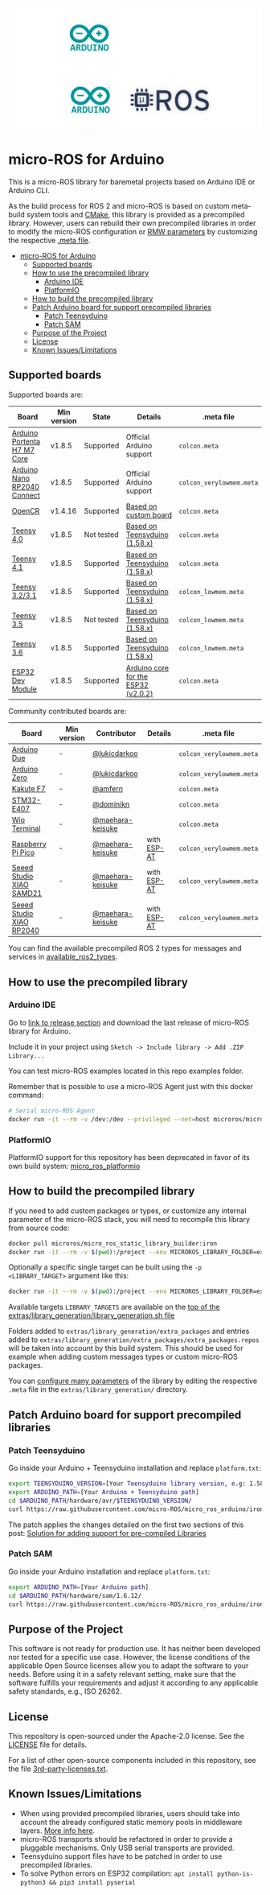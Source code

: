 ![banner](.images/banner-dark-theme.png#gh-dark-mode-only)
![banner](.images/banner-light-theme.png#gh-light-mode-only)

# micro-ROS for Arduino

This is a micro-ROS library for baremetal projects based on Arduino IDE or Arduino CLI.

As the build process for ROS 2 and micro-ROS is based on custom meta-build system tools and [CMake](https://cmake.org/), this library is provided as a precompiled library. However, users can rebuild their own precompiled libraries in order to modify the micro-ROS configuration or [RMW parameters](https://micro.ros.org/docs/tutorials/advanced/microxrcedds_rmw_configuration/) by customizing the respective [.meta file](https://github.com/micro-ROS/micro_ros_arduino/tree/iron/extras/library_generation).

- [micro-ROS for Arduino](#micro-ros-for-arduino)
  - [Supported boards](#supported-boards)
  - [How to use the precompiled library](#how-to-use-the-precompiled-library)
    - [Arduino IDE](#arduino-ide)
    - [PlatformIO](#platformio)
  - [How to build the precompiled library](#how-to-build-the-precompiled-library)
  - [Patch Arduino board for support precompiled libraries](#patch-arduino-board-for-support-precompiled-libraries)
    - [Patch Teensyduino](#patch-teensyduino)
    - [Patch SAM](#patch-sam)
  - [Purpose of the Project](#purpose-of-the-project)
  - [License](#license)
  - [Known Issues/Limitations](#known-issueslimitations)

## Supported boards

Supported boards are:

| Board                                                                                                       | Min version | State      | Details                                                                                              | .meta file               |
| ----------------------------------------------------------------------------------------------------------- | ----------- | ---------- | ---------------------------------------------------------------------------------------------------- | ------------------------ |
| [Arduino Portenta H7 M7 Core](https://store.arduino.cc/portenta-h7)                                         | v1.8.5      | Supported  | Official Arduino support                                                                             | `colcon.meta`            |
| [Arduino Nano RP2040 Connect](https://docs.arduino.cc/hardware/nano-rp2040-connect)                         | v1.8.5      | Supported  | Official Arduino support                                                                             | `colcon_verylowmem.meta` |
| [OpenCR](https://emanual.robotis.com/docs/en/parts/controller/opencr10/)                                    | v1.4.16     | Supported  | [Based on custom board](https://emanual.robotis.com/docs/en/parts/controller/opencr10/#arduino-ide)  | `colcon.meta`            |
| [Teensy 4.0](https://www.pjrc.com/store/teensy40.html)                                                      | v1.8.5      | Not tested | [Based on Teensyduino (1.58.x)](https://www.pjrc.com/arduino-ide-2-0-0-teensy-support/)                       | `colcon.meta`            |
| [Teensy 4.1](https://www.pjrc.com/store/teensy41.html)                                                      | v1.8.5      | Supported  | [Based on Teensyduino (1.58.x)](https://www.pjrc.com/arduino-ide-2-0-0-teensy-support/)                       | `colcon.meta`            |
| [Teensy 3.2/3.1](https://www.pjrc.com/store/teensy32.html)                                                  | v1.8.5      | Supported  | [Based on Teensyduino (1.58.x)](https://www.pjrc.com/arduino-ide-2-0-0-teensy-support/)                       | `colcon_lowmem.meta`     |
| [Teensy 3.5](https://www.pjrc.com/store/teensy35.html)                                                      | v1.8.5      | Not tested | [Based on Teensyduino (1.58.x)](https://www.pjrc.com/arduino-ide-2-0-0-teensy-support/)                       | `colcon_lowmem.meta`     |
| [Teensy 3.6](https://www.pjrc.com/store/teensy36.html)                                                      | v1.8.5      | Supported  | [Based on Teensyduino (1.58.x)](https://www.pjrc.com/arduino-ide-2-0-0-teensy-support/)                       | `colcon_lowmem.meta`     |
| [ESP32 Dev Module](https://docs.espressif.com/projects/arduino-esp32/en/latest/boards/ESP32-DevKitC-1.html) | v1.8.5      | Supported  | [Arduino core for the ESP32 (v2.0.2)](https://github.com/espressif/arduino-esp32/releases/tag/2.0.2) | `colcon.meta`            |

Community contributed boards are:

| Board                                                                                    | Min version | Contributor                                            | Details                                                                   | .meta file               |
| ---------------------------------------------------------------------------------------- | ----------- | ------------------------------------------------------ | ------------------------------------------------------------------------- | ------------------------ |
| [Arduino Due](https://store.arduino.cc/arduino-due)                                      | -           | [@lukicdarkoo](https://github.com/lukicdarkoo)         |                                                                           | `colcon_verylowmem.meta` |
| [Arduino Zero](https://store.arduino.cc/arduino-zero)                                    | -           | [@lukicdarkoo](https://github.com/lukicdarkoo)         |                                                                           | `colcon_verylowmem.meta` |
| [Kakute F7](http://www.holybro.com/product/kakute-f7-aio-v1-5/)                          | -           | [@amfern](https://github.com/amfern)                   |                                                                           | `colcon.meta`            |
| [STM32-E407](https://www.olimex.com/Products/ARM/ST/STM32-E407/resources/STM32-E407.pdf) | -           | [@dominikn](https://github.com/dominikn)               |                                                                           | `colcon.meta`            |
| [Wio Terminal](https://wiki.seeedstudio.com/Wio-Terminal-Getting-Started/)               | -           | [@maehara-keisuke](https://github.com/maehara-keisuke) |                                                                           | `colcon.meta`            |
| [Raspberry Pi Pico](https://www.raspberrypi.com/documentation/microcontrollers/)         | -           | [@maehara-keisuke](https://github.com/maehara-keisuke) | with [ESP-AT](https://www.espressif.com/en/products/sdks/esp-at/overview) | `colcon_verylowmem.meta` |
| [Seeed Studio XIAO SAMD21](https://wiki.seeedstudio.com/Seeeduino-XIAO/)                 | -           | [@maehara-keisuke](https://github.com/maehara-keisuke) | with [ESP-AT](https://www.espressif.com/en/products/sdks/esp-at/overview) | `colcon_verylowmem.meta` |
| [Seeed Studio XIAO RP2040](https://wiki.seeedstudio.com/XIAO-RP2040/)                    | -           | [@maehara-keisuke](https://github.com/maehara-keisuke) | with [ESP-AT](https://www.espressif.com/en/products/sdks/esp-at/overview) | `colcon_verylowmem.meta` |

You can find the available precompiled ROS 2 types for messages and services in [available_ros2_types](available_ros2_types).

## How to use the precompiled library

### Arduino IDE

Go to [link to release section](https://github.com/micro-ROS/micro_ros_arduino/releases) and download the last release of micro-ROS library for Arduino.

Include it in your project using `Sketch -> Include library -> Add .ZIP Library...`

You can test micro-ROS examples located in this repo examples folder.

Remember that is possible to use a micro-ROS Agent just with this docker command:

```bash
# Serial micro-ROS Agent
docker run -it --rm -v /dev:/dev --privileged --net=host microros/micro-ros-agent:iron serial --dev [YOUR BOARD PORT] -v6
```
### PlatformIO

PlatformIO support for this repository has been deprecated in favor of its own build system: [micro_ros_platformio](https://github.com/micro-ROS/micro_ros_platformio)

## How to build the precompiled library

If you need to add custom packages or types, or customize any internal parameter of the micro-ROS stack, you will need to recompile this library from source code:

```bash
docker pull microros/micro_ros_static_library_builder:iron
docker run -it --rm -v $(pwd):/project --env MICROROS_LIBRARY_FOLDER=extras microros/micro_ros_static_library_builder:iron
```

Optionally a specific single target can be built using the `-p <LIBRARY_TARGET>` argument like this:

```bash
docker run -it --rm -v $(pwd):/project --env MICROROS_LIBRARY_FOLDER=extras microros/micro_ros_static_library_builder:iron -p <LIBRARY_TARGET>
```

Available targets `LIBRARY_TARGETS` are available on the [top of the extras/library_generation/library_generation.sh file](https://github.com/micro-ROS/micro_ros_arduino/blob/iron/extras/library_generation/library_generation.sh#L13-L24)

Folders added to `extras/library_generation/extra_packages` and entries added to `extras/library_generation/extra_packages/extra_packages.repos` will be taken into account by this build system.
This should be used for example when adding custom messages types or custom micro-ROS packages.

You can [configure many parameters](https://micro.ros.org/docs/tutorials/advanced/microxrcedds_rmw_configuration/) of the library by editing the respective `.meta` file in the `extras/library_generation/` directory.

## Patch Arduino board for support precompiled libraries
### Patch Teensyduino

Go inside your Arduino + Teensyduino installation and replace `platform.txt`:

```bash
export TEENSYDUINO_VERSION=[Your Teensyduino library version, e.g: 1.58.0]
export ARDUINO_PATH=[Your Arduino + Teensyduino path]
cd $ARDUINO_PATH/hardware/avr/$TEENSYDUINO_VERSION/
curl https://raw.githubusercontent.com/micro-ROS/micro_ros_arduino/iron/extras/patching_boards/platform_teensy.txt > platform.txt
```

The patch applies the changes detailed on the first two sections of this post: [Solution for adding support for pre-compiled Libraries](https://forum.pjrc.com/threads/63256-Solution-for-adding-support-for-pre-compiled-Libraries)

### Patch SAM

Go inside your Arduino installation and replace `platform.txt`:

```bash
export ARDUINO_PATH=[Your Arduino path]
cd $ARDUINO_PATH/hardware/sam/1.6.12/
curl https://raw.githubusercontent.com/micro-ROS/micro_ros_arduino/iron/extras/patching_boards/platform_arduinocore_sam.txt > platform.txt
```

## Purpose of the Project

This software is not ready for production use. It has neither been developed nor
tested for a specific use case. However, the license conditions of the
applicable Open Source licenses allow you to adapt the software to your needs.
Before using it in a safety relevant setting, make sure that the software
fulfills your requirements and adjust it according to any applicable safety
standards, e.g., ISO 26262.

## License

This repository is open-sourced under the Apache-2.0 license. See the [LICENSE](LICENSE) file for details.

For a list of other open-source components included in this repository,
see the file [3rd-party-licenses.txt](3rd-party-licenses.txt).

## Known Issues/Limitations

- When using provided precompiled libraries, users should take into account the already configured static memory pools in middleware layers. [More info here](https://micro.ros.org/docs/tutorials/advanced/microxrcedds_rmw_configuration/).
- micro-ROS transports should be refactored in order to provide a pluggable mechanisms. Only USB serial transports are provided.
- Teensyduino support files have to be patched in order to use precompiled libraries.
- To solve Python errors on ESP32 compilation: `apt install python-is-python3 && pip3 install pyserial`
